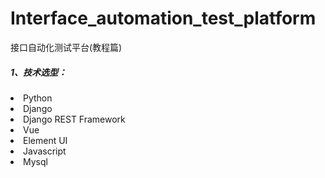 # Interface_automation_test_platform
接口自动化测试平台(教程篇)

##### 1、技术选型：
<li>Python</li>
<li>Django</li>
<li>Django REST Framework</li>
<li>Vue</li>
<li>Element UI</li>
<li>Javascript</li>
<li>Mysql</li>
